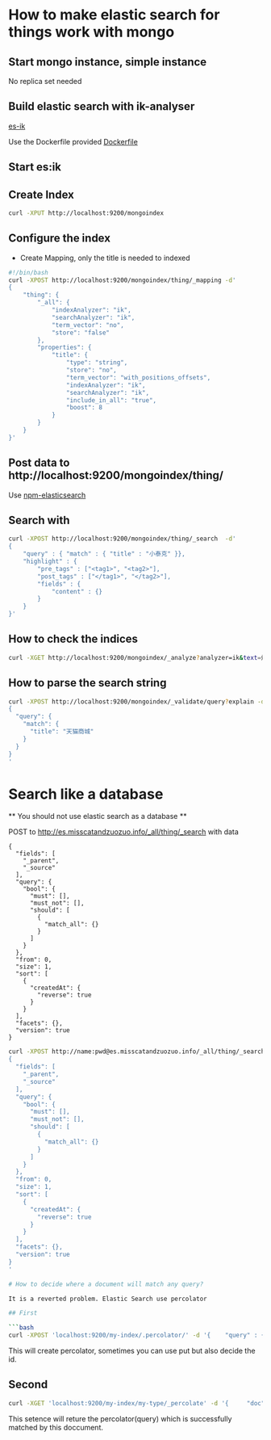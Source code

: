 # How to make elastic search for things work with mongo

## Start mongo instance, simple instance

No replica set needed

## Build elastic search with ik-analyser

[es-ik](https://github.com/medcl/elasticsearch-analysis-ik)

Use the Dockerfile provided [Dockerfile](./Dockerfile)

## Start es:ik

## Create Index
```bash
curl -XPUT http://localhost:9200/mongoindex
```

## Configure the index

 - Create Mapping, only the title is needed to indexed

```bash
#!/bin/bash
curl -XPOST http://localhost:9200/mongoindex/thing/_mapping -d'
{
    "thing": {
        "_all": {
            "indexAnalyzer": "ik",
            "searchAnalyzer": "ik",
            "term_vector": "no",
            "store": "false"
        },
        "properties": {
            "title": {
                "type": "string",
                "store": "no",
                "term_vector": "with_positions_offsets",
                "indexAnalyzer": "ik",
                "searchAnalyzer": "ik",
                "include_in_all": "true",
                "boost": 8
            }
        }
    }
}'
```

## Post data to http://localhost:9200/mongoindex/thing/
Use [npm-elasticsearch](https://www.npmjs.com/package/elasticsearch)


## Search with

```bash
curl -XPOST http://localhost:9200/mongoindex/thing/_search  -d'
{
    "query" : { "match" : { "title" : "小泰克" }},
    "highlight" : {
        "pre_tags" : ["<tag1>", "<tag2>"],
        "post_tags" : ["</tag1>", "</tag2>"],
        "fields" : {
            "content" : {}
        }
    }
}'

```

## How to check the indices
```bash
curl -XGET http://localhost:9200/mongoindex/_analyze?analyzer=ik&text=炫彩字母！C＆A 2015早春新款男式字母印花圆领短袖T恤 天猫商城79元包邮

```

## How to parse the search string
```bash
curl -XPOST http://localhost:9200/mongoindex/_validate/query?explain -d '
{
  "query": {
    "match": {
      "title": "天猫商城"
    }
  }
}
'
```

# Search like a database

** You should not use elastic search as a database **

POST to http://es.misscatandzuozuo.info/_all/thing/_search with data

```
{
  "fields": [
    "_parent",
    "_source"
  ],
  "query": {
    "bool": {
      "must": [],
      "must_not": [],
      "should": [
        {
          "match_all": {}
        }
      ]
    }
  },
  "from": 0,
  "size": 1,
  "sort": [
    {
      "createdAt": {
        "reverse": true
      }
    }
  ],
  "facets": {},
  "version": true
}
```

```bash
curl -XPOST http://name:pwd@es.misscatandzuozuo.info/_all/thing/_search -d'
{
  "fields": [
    "_parent",
    "_source"
  ],
  "query": {
    "bool": {
      "must": [],
      "must_not": [],
      "should": [
        {
          "match_all": {}
        }
      ]
    }
  },
  "from": 0,
  "size": 1,
  "sort": [
    {
      "createdAt": {
        "reverse": true
      }
    }
  ],
  "facets": {},
  "version": true
}
'

# How to decide where a document will match any query?

It is a reverted problem. Elastic Search use percolator

## First

```bash
curl -XPOST 'localhost:9200/my-index/.percolator/' -d '{    "query" : {        "match" : {            "message" : "bonsai tree"        }    }}'
```

This will create percolator, sometimes you can use put but also decide the id.

## Second

 ```bash
 curl -XGET 'localhost:9200/my-index/my-type/_percolate' -d '{     "doc" : {         "message" : "A new bonsai tree in the office"     } }'
 ```

This setence will reture the percolator(query) which is successfully matched by this doccument.

